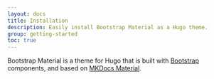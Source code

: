 ```yaml
---
layout: docs
title: Installation
description: Easily install Bootstrap Material as a Hugo theme.
group: getting-started
toc: true
---
```


Bootstrap Material is a theme for Hugo that is built with [Bootstrap](https://getbootstrap.com) components, and based on [MKDocs Material](https://squidfunk.github.io/mkdocs-material/).
